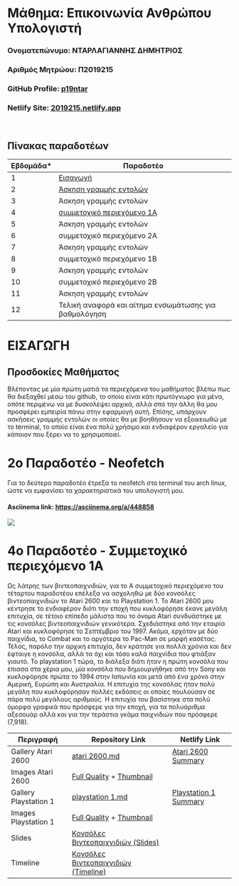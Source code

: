 # Μάθημα: Επικοινωνία Ανθρώπου Υπολογιστή

### Ονοματεπώνυμο: ΝΤΑΡΛΑΓΙΑΝΝΗΣ ΔΗΜΗΤΡΙΟΣ
### Αριθμός Μητρώου: Π2019215
### GitHub Profile: [p19ntar](https://github.com/p19ntar)
### Netlify Site: [2019215.netlify.app](https://2019215.netlify.app/) 
<br />

## Πίνακας παραδοτέων

| Εβδομάδα* | Παραδοτέο |
| --- | --- |
| 1 | [Εισαγωγή](#εισαγωγη) |
| 2 | [Άσκηση γραμμής εντολών](#2ο-παραδοτέο---neofetch) |
| 3 | Άσκηση γραμμής εντολών |
| 4 | [συμμετοχικό περιεχόμενο 1A](#4ο-παραδοτέο---συμμετοχικό-περιεχόμενο-1α) |
| 5 |Άσκηση γραμμής εντολών |
| 6 | συμμετοχικό περιεχόμενο 2A |
| 7 | Άσκηση γραμμής εντολών |
| 8 | συμμετοχικό περιεχόμενο 1B |
| 9 | Άσκηση γραμμής εντολών |
| 10 | συμμετοχικό περιεχόμενο 2B |
| 11 | Άσκηση γραμμής εντολών |
| 12 | Τελική αναφορά και αίτημα ενσωμάτωσης για βαθμολόγηση |

# ΕΙΣΑΓΩΓΗ

## Προσδοκίες Μαθήματος
Βλέποντας με μία πρώτη ματιά τα περιεχόμενα του μαθήματος βλέπω πως θα διεξαχθεί μέσω του github, το οποίο είναι κάτι πρωτόγνωρο για μένα, οπότε περιμένω να με δυσκολέψει αρχικά, αλλά σπό την άλλη θα μου προσφέρει εμπειρία πάνω στην εφαρμογή αυτή. Επίσης, υπάρχουν ασκήσεις γραμμής εντολών οι οποίες θα με βοηθήσουν να εξοικειωθώ με το terminal, το οποίο είναι ένα πολύ χρήσιμο και ενδιαφέρον εργαλείο για κάποιον που ξέρει να το χρησιμοποιεί. 
<br />

# 2ο Παραδοτέο - Neofetch

Για το δεύτερο παραδοτέο έτρεξα το neofetch στο terminal του arch linux, ώστε να εμφανίσει τα χαρακτηριστικά του υπολογιστή μου.
#### Asciinema link: https://asciinema.org/a/448858
<a href="https://asciinema.org/a/448858" target="_blank"><img src="https://asciinema.org/a/448858.svg" /></a>

# 4ο Παραδοτέο - Συμμετοχικό περιεχόμενο 1Α

Ως λάτρης των βιντεοπαιχνιδιών, για το Α συμμετοχικό περιεχόμενο του τέταρτου παραδοτέου επέλεξα να ασχοληθώ με δύο κονσόλες βιντεοπαιχνιδιών το Atari 2600 και το Playstation 1. Το Atari 2600 μου κέντρησε το ενδιαφέρον διότι την εποχή που κυκλοφόρησε έκανε μεγάλη επιτυχία, σε τέτοιο επίπεδο μάλιστα που το όνομα Atari συνδυάστηκε με τις κονσόλες βιντεοπαιχνιδιών γενικότερα. Σχεδιάστηκε από την εταιρία Atari και κυκλοφόρησε το Σεπτέμβριο του 1997. Ακόμα, ερχόταν με δύο παιχνίδια, το Combat και το αργότερα το Pac-Man σε μορφή κασέτας. Τέλος, παρόλο την αρχική επιτυχία, δεν κράτησε για πολλά χρόνια και δεν έφταιγε η κονσόλα, αλλά τα όχι και τόσο καλά παιχνίδια που φτιάξαν γιαυτό. Το playstation 1 τώρα, το διάλεξα διότι ήταν η πρώτη κονσόλα που έπιασα στα χέρια μου, μία κονσόλα που δημιουργήθηκε από την Sony και κυκλοφόρησε πρώτα το 1994 στην Ιαπωνία και μετά από ένα χρόνο στην Αμερική, Ευρώπη και Αυστραλία. Η επιτυχία της κονσόλας ήταν πολύ μεγάλη που κυκλοφόρησαν πολλές εκδόσεις οι οποίες πουλούσαν σε πάρα πολύ μεγάλους αριθμούς. Η επιτυχία του βασίστηκε στα πολύ όμορφα γραφικά που πρόσφερε για την εποχή, για τα πολυάριθμα αξεσουάρ αλλά και για την τεράστια γκάμα παιχνιδιών που πρόσφερε (7,918).


| Περιγραφή | Repository Link | Netlify Link |
| --- | --- | --- |
| Gallery Atari 2600 | [atari 2600.md](https://github.com/p19ntar/_gallery/blob/master/atari-2600.md) | [Atari 2600 Summary](https://2019215.netlify.app//gallery/atari-2600/)
| Images Atari 2600 | [Full Quality](https://github.com/p19ntar/images/blob/master/atari-2600.jpg) + [Thumbnail](https://github.com/p19ntar/images/blob/master/atari-2600-thumb.jpg) |  |
| Gallery Playstation 1 | [playstation 1.md](https://github.com/p19ntar/_gallery/blob/master/playstation1.md) | [Playstation 1 Summary](https://2019215.netlify.app//gallery/playstation1/)
| Images Playstation 1 | [Full Quality](https://github.com/p19ntar/images/blob/master/playstation1.jpg) + [Thumbnail](https://github.com/p19ntar/images/blob/master/playstation1-thumb.jpg)
| Slides | [Κονσόλες Βιντεοπαιχνιδιών (Slides)](https://github.com/p19ntar/site/blob/master/_slides/videogamesconsole.md) |
| Timeline | [Κονσόλες Βιντεοπαιχνιδιών (Timeline)](https://github.com/p19ntar/site/blob/master/_timeline/videogamesconsole.md) |
